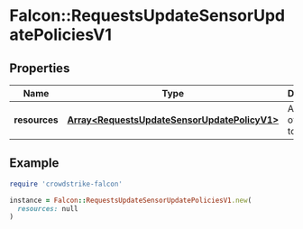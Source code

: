 # Falcon::RequestsUpdateSensorUpdatePoliciesV1

## Properties

| Name | Type | Description | Notes |
| ---- | ---- | ----------- | ----- |
| **resources** | [**Array&lt;RequestsUpdateSensorUpdatePolicyV1&gt;**](RequestsUpdateSensorUpdatePolicyV1.md) | A collection of policies to update |  |

## Example

```ruby
require 'crowdstrike-falcon'

instance = Falcon::RequestsUpdateSensorUpdatePoliciesV1.new(
  resources: null
)
```

